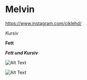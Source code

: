 # Melvin


https://www.instagram.com/ciklehd/



*Kursiv*

**Fett**

***Fett und Kursiv***


![Alt Text](https://user-images.githubusercontent.com/110893288/183603239-1c063f90-0301-4d8b-9ee7-d09e4c973c22.png)


![Alt Text](https://c.tenor.com/8DgS448_gykAAAAM/glizzy.gif)
